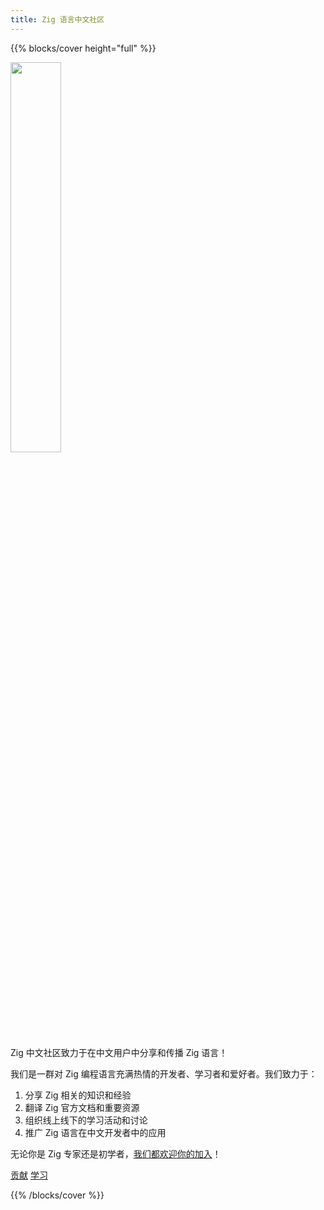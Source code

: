 ```yaml
---
title: Zig 语言中文社区
---
```


{{% blocks/cover height="full" %}}

<img width="40%" src="https://ziglang.cc/logo/zigcc-logo-2.svg"/>

Zig 中文社区致力于在中文用户中分享和传播 Zig 语言！

我们是一群对 Zig 编程语言充满热情的开发者、学习者和爱好者。我们致力于：

1. 分享 Zig 相关的知识和经验
2. 翻译 Zig 官方文档和重要资源
3. 组织线上线下的学习活动和讨论
4. 推广 Zig 语言在中文开发者中的应用

无论你是 Zig 专家还是初学者，[我们都欢迎你的加入](/community)！

<a class="btn btn-lg btn-primary" href="/contributing">贡献<i class="fab fa-github ms-2 "></i></a>
<a class="btn btn-lg btn-primary" href="learn">
学习<i class="fas fa-arrow-alt-circle-right ms-2"></i>
</a>

{{% /blocks/cover %}}
